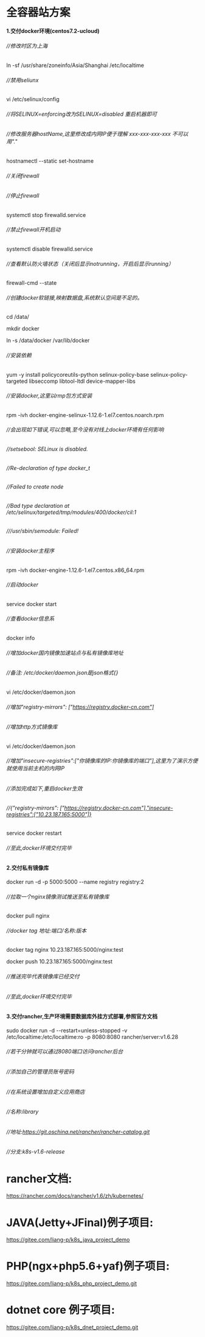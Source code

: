 # 全容器站方案

#### 1.交付docker环境(centos7.2-ucloud)

###### //修改时区为上海
ln -sf /usr/share/zoneinfo/Asia/Shanghai /etc/localtime

###### //禁用seliunx
vi /etc/selinux/config
###### //将SELINUX=enforcing改为SELINUX=disabled 重启机器即可

###### //修改服务器hostName,这里修改成内网IP便于理解 xxx-xxx-xxx-xxx 不可以用"."
hostnamectl --static set-hostname <host-name>

###### //关闭firewall
###### //停止firewall
systemctl stop firewalld.service

###### //禁止firewall开机启动
systemctl disable firewalld.service

###### //查看默认防火墙状态（关闭后显示notrunning，开启后显示running）
firewall-cmd --state

###### //创建docker软链接,映射数据盘,系统默认空间是不足的。
cd /data/

mkdir docker

ln -s /data/docker /var/lib/docker

###### //安装依赖
yum -y install policycoreutils-python selinux-policy-base selinux-policy-targeted libseccomp libtool-ltdl device-mapper-libs

###### //安装docker,这里以rmp包方式安装
rpm -ivh docker-engine-selinux-1.12.6-1.el7.centos.noarch.rpm

###### //会出现如下错误,可以忽略,至今没有对线上docker环境有任何影响
###### //setsebool:  SELinux is disabled.
###### //Re-declaration of type docker_t
###### //Failed to create node
###### //Bad type declaration at /etc/selinux/targeted/tmp/modules/400/docker/cil:1
###### ///usr/sbin/semodule:  Failed!

###### //安装docker主程序
rpm -ivh docker-engine-1.12.6-1.el7.centos.x86_64.rpm

###### //启动docker
service docker start

###### //查看docker信息系
docker info

###### //增加docker国内镜像加速站点与私有镜像库地址
###### //备注: /etc/docker/daemon.json是json格式{}
vi /etc/docker/daemon.json
###### //增加"registry-mirrors": ["https://registry.docker-cn.com"]

###### //增加http方式镜像库
vi /etc/docker/daemon.json
###### //增加"insecure-registries":["你镜像库的IP:你镜像库的端口"],这里为了演示方便就使用当前主机的内网IP
###### //添加完成如下,重启docker生效
###### //{"registry-mirrors": ["https://registry.docker-cn.com"],"insecure-registries":["10.23.187.165:5000"]}

service docker restart

###### //至此,docker环境交付完毕

#### 2.交付私有镜像库

docker run -d -p 5000:5000 --name registry registry:2

###### //拉取一个nginx镜像测试推送至私有镜像库
docker pull nginx

###### //docker tag 地址:端口/名称:版本
docker tag nginx 10.23.187.165:5000/nginx:test

docker push 10.23.187.165:5000/nginx:test
###### //推送完毕代表镜像库已经交付
###### //至此,docker环境交付完毕

#### 3.交付rancher,生产环境需要数据库外挂方式部署,参照官方文档
sudo docker run -d --restart=unless-stopped -v /etc/localtime:/etc/localtime:ro -p 8080:8080 rancher/server:v1.6.28
###### //若干分钟就可以通过8080端口访问rancher后台
###### //添加自己的管理员账号密码
###### //在系统设置增加自定义应用商店
###### //名称:library
###### //地址:https://git.oschina.net/rancher/rancher-catalog.git
###### //分支:k8s-v1.6-release
# rancher文档:
https://rancher.com/docs/rancher/v1.6/zh/kubernetes/

# JAVA(Jetty+JFinal)例子项目:
https://gitee.com/liang-p/k8s_java_project_demo

# PHP(ngx+php5.6+yaf)例子项目:
https://gitee.com/liang-p/k8s_php_project_demo.git

# dotnet core 例子项目:
https://gitee.com/liang-p/k8s_dnet_project_demo.git
